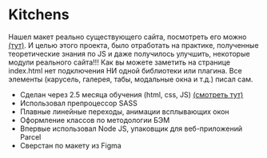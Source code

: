 # Kitchens
Нашел макет реально существующего сайта, посмотреть его можно [(тут)](https://kuhni-nv.com/).
И целью этого проекта, было отработать на практике, полученные теоретические знания по JS и даже получилось улучшить,
некоторые модули реального сайта!!!
Как вы можете заметить на странице index.html нет подключения НИ одной библиотеки или плагина.
Все элементы (карусель, галерея, табы, модальные окна и т.д.) писал сам.
- Сделан через 2.5 месяца обучения (html, css, JS) [(смотреть тут)](https://drabovich.github.io/3-project-kitchen/dist/)
- Использовал препроцессор SASS
- Плавные линейные переходы, анимации всплывающих окон
- Оформление классов по методологии БЭМ
- Впервые использовал Node JS, упаковщик для веб-приложений Parcel
- Сверстан по макету из Figma
